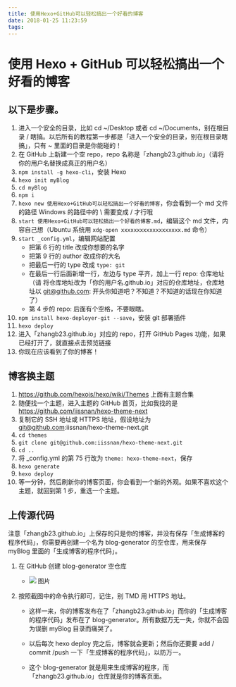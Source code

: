 ```yaml
---
title: 使用Hexo+GitHub可以轻松搞出一个好看的博客
date: 2018-01-25 11:23:59
tags:
---
```


# 使用 Hexo + GitHub 可以轻松搞出一个好看的博客

## 以下是步骤。

1. 进入一个安全的目录，比如 cd ~/Desktop 或者 cd ~/Documents，别在根目录 / 瞎搞。以后所有的教程第一步都是「进入一个安全的目录，别在根目录瞎搞」，只有 ~ 里面的目录是你能碰的！
2. 在 GitHub 上新建一个空 repo，repo 名称是「zhangb23.github.io」（请将你的用户名替换成真正的用户名）
3. `npm install -g hexo-cli`，安装 Hexo
4. `hexo init myBlog`
5. `cd myBlog`
6. `npm i`
7. `hexo new 使用Hexo+GitHub可以轻松搞出一个好看的博客`，你会看到一个     md 文件的路径
    Windows 的路径中的 \ 需要变成 / 才行哦
8. `start 使用Hexo+GitHub可以轻松搞出一个好看的博客.md`，编辑这个 md 文件，内容自己想（Ubuntu     系统用 `xdg-open xxxxxxxxxxxxxxxxxxx.md` 命令）
9. `start _config.yml`，编辑网站配置
    - 把第 6 行的 title 改成你想要的名字
    - 把第 9 行的 author 改成你的大名
    - 把最后一行的 type 改成 `type: git`
    - 在最后一行后面新增一行，左边与 type 平齐，加上一行 repo: 仓库地址 （请   将仓库地址改为「你的用户名.github.io」对应的仓库地址，仓库地址以        git@github.com: 开头你知道吧？不知道？不知道的话现在你知道了）
    - 第 4 步的 repo: 后面有个空格，不要眼瞎。
10. `npm install hexo-deployer-git --save`，安装 git 部署插件
11. `hexo deploy`
12. 进入「zhangb23.github.io」对应的 repo，打开 GitHub Pages 功能，如果已经打开了，就直接点击预览链接
13. 你现在应该看到了你的博客！
## 博客换主题
1. https://github.com/hexojs/hexo/wiki/Themes 上面有主题合集
2. 随便找一个主题，进入主题的 GitHub 首页，比如我找的是   https://github.com/iissnan/hexo-theme-next
3.  复制它的 SSH 地址或 HTTPS 地址，假设地址为 git@github.com:iissnan/hexo-theme-next.git
4. `cd themes`
5. `git clone git@github.com:iissnan/hexo-theme-next.git`
6. `cd ..`
7. 将 _config.yml 的第 75 行改为 `theme: hexo-theme-next`，保存
8. `hexo generate`
9. `hexo deploy`
10. 等一分钟，然后刷新你的博客页面，你会看到一个新的外观。如果不喜欢这个主题，就回到第 1 步，重选一个主题。
## 上传源代码
注意「zhangb23.github.io」上保存的只是你的博客，并没有保存「生成博客的程序代码」，你需要再创建一个名为 blog-generator 的空仓库，用来保存 myBlog 里面的「生成博客的程序代码」。

 1. 在 GitHub 创建 blog-generator 空仓库

    - ![](https://video.jirengu.com/Fpl8Cw-Pb4FCBdE_OE_N0ftCrtry)
      图片
 2. 按照截图中的命令执行即可，记住，别 TMD 用 HTTPS 地址。 
    - 这样一来，你的博客发布在了「zhangb23.github.io」而你的「生成博客的程序代码」发布在了 blog-generator。所有数据万无一失，你就不会因为误删 myBlog 目录而痛哭了。

    - 以后每次 hexo deploy 完之后，博客就会更新；然后你还要要 add / commit /push 一下「生成博客的程序代码」，以防万一。

    - 这个 blog-generator 就是用来生成博客的程序，而「zhangb23.github.io」仓库就是你的博客页面。